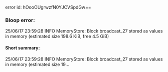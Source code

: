 error id: hOooOUgrwzfN0YJCVSpdGw==
### Bloop error:

25/06/17 23:59:28 INFO MemoryStore: Block broadcast_27 stored as values in memory (estimated size 198.6 KiB, free 4.5 GiB)
#### Short summary: 

25/06/17 23:59:28 INFO MemoryStore: Block broadcast_27 stored as values in memory (estimated size 19...